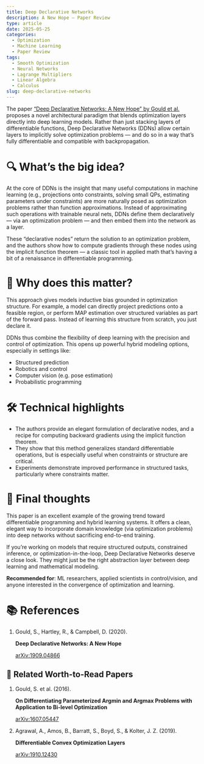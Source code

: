 ```yaml
---
title: Deep Declarative Networks
description: A New Hope — Paper Review
type: article
date: 2025-05-25
categories:
  - Optimization
  - Machine Learning
  - Paper Review
tags:
  - Smooth Optimization
  - Neural Networks
  - Lagrange Multipliers
  - Linear Algebra
  - Calculus
slug: deep-declarative-networks
---
```


The paper <a href="https://arxiv.org/abs/1909.04866" rel="noreferrer external" target="_blank">“Deep Declarative Networks: A New Hope” by Gould et al.</a> proposes a novel architectural paradigm that blends optimization layers directly into deep learning models. Rather than just stacking layers of differentiable functions, Deep Declarative Networks (DDNs) allow certain layers to implicitly solve optimization problems — and do so in a way that’s fully differentiable and compatible with backpropagation.

# 🔍 What’s the big idea?

At the core of DDNs is the insight that many useful computations in machine learning (e.g., projections onto constraints, solving small QPs, estimating parameters under constraints) are more naturally posed as optimization problems rather than function approximations. Instead of approximating such operations with trainable neural nets, DDNs define them declaratively — via an optimization problem — and then embed them into the network as a layer.

These “declarative nodes” return the solution to an optimization problem, and the authors show how to compute gradients through these nodes using the implicit function theorem — a classic tool in applied math that’s having a bit of a renaissance in differentiable programming.

# 🧠 Why does this matter?

This approach gives models inductive bias grounded in optimization structure. For example, a model can directly project predictions onto a feasible region, or perform MAP estimation over structured variables as part of the forward pass. Instead of learning this structure from scratch, you just declare it.

DDNs thus combine the flexibility of deep learning with the precision and control of optimization. This opens up powerful hybrid modeling options, especially in settings like:
* Structured prediction
* Robotics and control
* Computer vision (e.g. pose estimation)
* Probabilistic programming

# 🛠️ Technical highlights
* The authors provide an elegant formulation of declarative nodes, and a recipe for computing backward gradients using the implicit function theorem.
* They show that this method generalizes standard differentiable operations, but is especially useful when constraints or structure are critical.
* Experiments demonstrate improved performance in structured tasks, particularly where constraints matter.

# 🤔 Final thoughts

This paper is an excellent example of the growing trend toward differentiable programming and hybrid learning systems. It offers a clean, elegant way to incorporate domain knowledge (via optimization problems) into deep networks without sacrificing end-to-end training.

If you’re working on models that require structured outputs, constrained inference, or optimization-in-the-loop, Deep Declarative Networks deserve a close look. They might just be the right abstraction layer between deep learning and mathematical modeling.

**Recommended for**: ML researchers, applied scientists in control/vision, and anyone interested in the convergence of optimization and learning.

# 📚 References
1. Gould, S., Hartley, R., & Campbell, D. (2020).

    **Deep Declarative Networks: A New Hope**

    <a href="https://arxiv.org/abs/1909.04866" rel="noreferrer external" target="_blank">arXiv:1909.04866</a>

## 📜 Related Worth-to-Read Papers
1. Gould, S. et al. (2016).

    **On Differentiating Parameterized Argmin and Argmax Problems with Application to Bi-level Optimization**

    <a href="https://arxiv.org/abs/1607.05447" rel="noreferrer external" target="_blank">arXiv:1607.05447</a>

2. Agrawal, A., Amos, B., Barratt, S., Boyd, S., & Kolter, J. Z. (2019).

    **Differentiable Convex Optimization Layers**

    <a href="https://arxiv.org/abs/1910.12430" rel="noreferrer external" target="_blank">arXiv:1910.12430</a>
